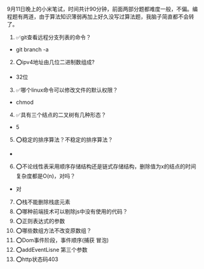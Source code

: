 9月11日晚上的小米笔试，时间共计90分钟，前面两部分题都难度一般，不偏。编程题有两道，由于算法知识薄弱再加上好久没写过算法题，我脑子简直都不会转了。

1. ✅git查看远程分支列表的命令？
  - git branch -a
2. ⭕ipv4地址由几位二进制数组成?
  - 32位
3. ✅哪个linux命令可以修改文件的默认权限？
  - chmod
4. ✅具有三个结点的二叉树有几种形态？
  - 5
5. ⭕稳定的排序算法？不稳定的排序算法？
  - 
6. ⭕不论线性表采用顺序存储结构还是链式存储结构，删除值为x的结点的时间复杂度都是O(n)，对吗？
  - 对
7. ⭕栈不能删除栈底元素
8. ⭕哪种前端技术可以剔除js中没有使用的代码？
9. ⭕正则表达式的参数
10. ⭕哪些数组方法不改变原数组？
11. ⭕Dom事件阶段，事件顺序(捕获 冒泡)
12. ⭕addEventLisne 第三个参数
13. ⭕http状态码403